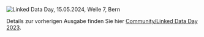 ![Linked Data Day, 15.05.2024, Welle 7, Bern](/static-assets/img/linked-data-day-2024-de.png)

Details zur vorherigen Ausgabe finden Sie hier [Community/Linked Data Day 2023](/community/linked-data-day-2023/?lang=de).

